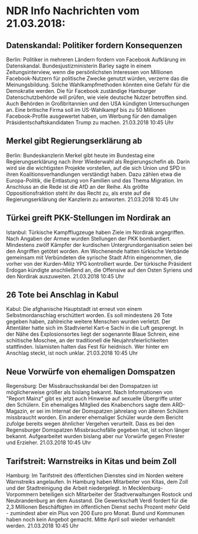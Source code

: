 # NDR Info Nachrichten vom 21.03.2018:


## Datenskandal: Politiker fordern Konsequenzen
Berlin: Politiker in mehreren Ländern fordern von Facebook Aufklärung im Datenskandal. Bundesjustizministerin Barley sagte in einem Zeitungsinterview, wenn die persönlichsten Interessen von Millionen Facebook-Nutzern für politische Zwecke genutzt würden, verzerre das die Meinungsbildung. Solche Wahlkampfmethoden könnten eine Gefahr für die Demokratie werden. Die für Facebook zuständige Hamburger Datenschutzbehörde will prüfen, wie viele deutsche Nutzer betroffen sind. Auch Behörden in Großbritannien und den USA kündigten Untersuchungen an. Eine britische Firma soll im US-Wahlkampf bis zu 50 Millionen Facebook-Profile ausgewertet haben, um Werbung für den damaligen Präsidentschaftskandidaten Trump zu machen. 21.03.2018 10:45 Uhr 

## Merkel gibt Regierungserklärung ab
Berlin:		 Bundeskanzlerin Merkel gibt heute im Bundestag eine Regierungserklärung nach ihrer Wiederwahl als Regierungschefin ab. Darin wird sie die wichtigsten Projekte vorstellen, auf die sich Union und SPD in ihren Koalitionsverhandlungen verständigt haben. Dazu zählen etwa die Europa-Politik, die Entlastung von Familien und das Thema Migration. Im Anschluss an die Rede ist die AfD an der Reihe. Als größte Oppositionsfraktion steht ihr das Recht zu, als erste auf die Regierungserklärung der Kanzlerin zu antworten. 21.03.2018 10:45 Uhr 

## Türkei greift PKK-Stellungen im Nordirak an
Istanbul:		Türkische Kampfflugzeuge haben Ziele im Nordirak angegriffen. Nach Angaben der Armee wurden Stellungen der PKK bombardiert. Mindestens zwölf Kämpfer der kurdischen Untergrundorganisation seien bei den Angriffen getötet worden. Am Wochenende hatten türkische Verbände gemeinsam mit Verbündeten die syrische Stadt Afrin eingenommen, die vorher von der Kurden-Miliz YPG kontrolliert wurde. Der türkische Präsident Erdogan kündigte anschließend an, die Offensive auf den Osten Syriens und den Nordirak auszuweiten. 21.03.2018 10:45 Uhr 

## 26 Tote bei Anschlag in Kabul
Kabul: Die afghanische Hauptstadt ist erneut von einem Selbstmordanschlag erschüttert worden. Es soll mindestens 26 Tote gegeben haben, zahlreiche weitere Menschen wurden verletzt. Der Attentäter hatte sich im Stadtviertel Kart-e Sachi in die Luft gesprengt. In der Nähe des Explosionsortes liegt der sogenannte Blaue Schrein, eine schiitische Moschee, an der traditionell die Neujahrsfeierlichkeiten stattfinden. Islamisten halten das Fest für heidnisch. Wer hinter em Anschlag steckt, ist noch unklar. 21.03.2018 10:45 Uhr 

## Neue Vorwürfe von ehemaligen Domspatzen
Regensburg: Der Missbrauchsskandal bei den Domspatzen ist möglicherweise größer als bislang bekannt. Nach Informationen von "Report Mainz" gibt es jetzt auch Hinweise auf sexuelle Übergriffe unter den Schülern. Ein ehemaliges Mitglied des Knabenchors sagte dem ARD-Magazin, er sei im Internat der Domspatzen jahrelang von älteren Schülern missbraucht worden. Ein anderer ehemaliger Schüler wurde dem Bericht zufolge bereits wegen ähnlicher Vergehen verurteilt. Dass es bei den Regensburger Domspatzen Missbrauchsfälle gegeben hat, ist schon länger bekannt. Aufgearbeitet wurden bislang aber nur Vorwürfe gegen  Priester und Erzieher. 21.03.2018 10:45 Uhr 

## Tarifstreit: Warnstreiks in Kitas und beim Zoll
Hamburg: Im Tarifstreit des öffentlichen Dienstes sind im Norden weitere Warnstreiks angelaufen. In Hamburg haben Mitarbeiter von Kitas, dem Zoll und der Stadtreinigung die Arbeit niedergelegt. In Mecklenburg-Vorpommern beteiligen sich Mitarbeiter der Stadtverwaltungen Rostock und Neubrandenburg an dem Ausstand. Die Gewerkschaft Verdi fordert für die 2,3 Millionen Beschäftigten im öffentlichen Dienst sechs Prozent mehr Geld - zumindest aber ein Plus von 200 Euro pro Monat. Bund und Kommunen haben noch kein Angebot gemacht. Mitte April soll wieder verhandelt werden. 21.03.2018 10:45 Uhr 

